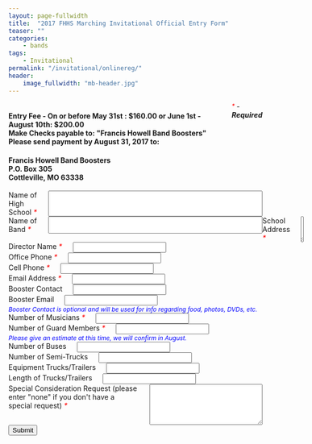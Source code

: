 ```yaml
---
layout: page-fullwidth
title:  "2017 FHHS Marching Invitational Official Entry Form"
teaser: ""
categories:
    - bands
tags:
    - Invitational
permalink: "/invitational/onlinereg/"
header:
    image_fullwidth: "mb-header.jpg"
---
```

<div class="row">
  <form action="https://formspree.io/fhhsmb@fhhsmb.org" method="POST" name="FHHSInvitational">
  <div class="large-12 columns">
  <div>
    <h4 class="cf_text">Entry Fee - On or before May 31st : $160.00 or June 1st - August 10th: $200.00<br>
  Make Checks payable to: "Francis Howell Band Boosters" <br>
  Please send payment by August 31, 2017 to:</h4>
  <h4 class="cf_text">Francis Howell Band Boosters<br> P.O. Box 305<br> Cottleville, MO 63338</h4>
  </div>
  <div>&nbsp;</div>
  <div><i style="color:#ff0000; font-size:12px; vertical-align:top;">*</i> - <i style="font-size:14px"><b>Required</b></i></div>
  </div>
<div class="large-6 columns" id="form-row-text1">
  <label for="HSName">Name of High School <i style="color:#ff0000; font-size:14px; vertical-align:top;">*</i></label>
  <input name="HSName" id="HSName" value="" placeholder="" maxlength="200px" size="50" class="validate['required'] form-control A" title="" style="" data-inputmask="" data-load-state="" data-tooltip="" type="text" data-cip-id="HSName" required>
</div>
<div class="large-6 columns" style="float:left;" id="form-row-text2">
  <label for="BandName">Name of Band <i style="color:#ff0000; font-size:14px; vertical-align:top;">*</i></label>
  <input name="BandName" id="BandName" value="" placeholder="" maxlength="" size="50" class="validate['required'] form-control A" title="" style="" data-inputmask="" data-load-state="" data-tooltip="" type="text" data-cip-id="BandName" required>
</div>
<div class="large-10 columns" id="form-row-textarea3">
  <label for="Address" class="control-label gcore-label-top required_label">School Address <i style="color:#ff0000; font-size:14px; vertical-align:top;">*</i></label>
  <textarea name="Address" id="Address" type="text" placeholder="" rows="3" cols="60" title="" style="" data-wysiwyg="0" data-load-state="" data-tooltip="" required></textarea>
</div>
<div class="large-3 columns" id="form-row-multi-8">
  <label for="DirectorName" class="control-label gcore-label-top required_label">Director Name <i style="color:#ff0000; font-size:14px; vertical-align:top;">*</i></label>
  <input name="DirectorName" id="DirectorName" value="" placeholder="" maxlength="" size="" class="validate['required'] form-control A" title="" style="" data-inputmask="" data-load-state="" data-tooltip="" type="text" data-cip-id="DirectorName" required>
</div>
<div class="large-3 columns" id="fitem-text11">
  <label for="Office" class="control-label gcore-label-top required_label">Office Phone <i style="color:#ff0000; font-size:14px; vertical-align:top;">*</i></label>
  <input name="Office" id="Office" value="" placeholder="" maxlength="" size="" class="validate['required'] form-control A" title="" style="" data-inputmask="" data-load-state="" data-tooltip="" type="tel" data-cip-id="Office" required>
</div>
<div class="large-3 columns" id="fitem-text12">
  <label for="Cell" class="control-label gcore-label-top required_label">Cell Phone <i style="color:#ff0000; font-size:14px; vertical-align:top;">*</i></label>
  <input name="Cell" id="Cell" value="" placeholder="" maxlength="" size="" class="validate['required'] form-control A" title="" style="" data-inputmask="" data-load-state="" data-tooltip="" type="tel" data-cip-id="Cell" required>
</div>
<div class="large-3 columns" id="fitem-text13">
  <label for="_replyto" class="control-label gcore-label-top required_label">Email Address <i style="color:#ff0000; font-size:14px; vertical-align:top;">*</i></label>
  <input name="_replyto" id="_replyto" value="" placeholder="" maxlength="" size="" class="validate['required','email'] form-control A" title="" style="" data-inputmask="" data-load-state="" data-tooltip="" type="email" data-cip-id="Email" required>
</div>
<div class="large-6 columns" id="form-row-multi-9">
  <label for="BoosterName" class="control-label gcore-label-top">Booster Contact</label>
  <input name="BoosterName" id="BoosterName" value="" placeholder="" maxlength="" size="" class="form-control A" title="" style="" data-inputmask="" data-load-state="" data-tooltip="" type="text" data-cip-id="BoosterName">
</div>
<div class="large-6 columns" id="fitem-text15">
  <label for="BoosterEmail" class="control-label gcore-label-top">Booster Email</label>
  <input name="BoosterEmail" id="BoosterEmail" value="" placeholder="" maxlength="" size="" class="validate['email'] form-control A" title="" style="" data-inputmask="" data-load-state="" data-tooltip="" type="email" data-cip-id="BoosterEmail">
</div>
<div class="large-12 columns">
  <span style="font-size: 9pt;color:blue"><i>Booster Contact is optional and will be used for info regarding food, photos, DVDs, etc.</i></span>
</div>
<div class="large-6 columns" id="form-row-multi-10">
  <label for="Num-Musicians" class="control-label gcore-label-top required_label">Number of Musicians <i style="color:#ff0000; font-size:14px; vertical-align:top;">*</i></label>
  <input name="Num-Musicians" id="Num-Musicians" value="" placeholder="" maxlength="" size="" class="validate['required'] form-control A" title="" style="" data-inputmask="" data-load-state="" data-tooltip="" type="number" data-cip-id="Num-Musicians" required>
</div>
<div class="large-6 columns" id="fitem-text17">
  <label for="Num-Guard" class="control-label gcore-label-top required_label">Number of Guard Members <i style="color:#ff0000; font-size:14px; vertical-align:top;">*</i></label>
  <input name="Num-Guard" id="Num-Guard" value="" placeholder="" maxlength="" size="" class="validate['required'] form-control A" title="" style="" data-inputmask="" data-load-state="" data-tooltip="" type="number" data-cip-id="Num-Guard" required>
</div>
<div class="large-12 columns">
  <span style="font-size: 9pt;color:blue"><i>Please give an estimate at this time, we will confirm in August.</i></span>
</div>
<div class="large-3 columns" id="form-row-multi-16">
  <label for="Buses" class="control-label gcore-label-top">Number of Buses</label>
  <input name="Buses" id="Buses" value="" placeholder="" maxlength="" size="" class="form-control A" title="" style="" data-inputmask="" data-load-state="" data-tooltip="" type="number" data-cip-id="Buses">
</div>
<div class="large-3 columns" id="fitem-text19">
  <label for="Semis" class="control-label gcore-label-top">Number of Semi-Trucks</label>
  <input name="Semis" id="Semis" value="" placeholder="" maxlength="" size="" class="form-control A" title="" style="" data-inputmask="" data-load-state="" data-tooltip="" type="number" data-cip-id="Semis">
</div>
<div class="large-3 columns" id="fitem-text20">
  <label for="Trucks" class="control-label gcore-label-top">Equipment Trucks/Trailers </label>
  <input name="Trucks" id="Trucks" value="" placeholder="" maxlength="" size="" class="form-control A" title="" style="" data-inputmask="" data-load-state="" data-tooltip="" type="number" data-cip-id="Trucks">
</div>
<div class="large-3 columns" id="fitem-text21">
  <label for="Truck-Length" class="control-label gcore-label-top">Length of Trucks/Trailers</label>
  <input name="Truck-Length" id="Truck-Length" value="" placeholder="" maxlength="" size="" class="form-control A" title="" style="" data-inputmask="" data-load-state="" data-tooltip="" type="number" data-cip-id="Truck-Length">
</div>
<div class="large-12 columns" id="form-row-textarea3">
  <label for="Considerations" class="control-label gcore-label-top required_label">Special Consideration Request (please enter "none" if you don't have a special request) <i style="color:#ff0000; font-size:14px; vertical-align:top;">*</i></label>
  <textarea name="Considerations" id="Considerations" placeholder="" rows="5" cols="60" class="validate['required'] form-control A" title="" style="" data-wysiwyg="0" data-load-state="" data-tooltip="" required></textarea>
</div>
<div class="large-12 columns" id="fin-button20">
  <input name="button20" id="button20" type="submit" value="Submit" class="form-control A" style="" data-load-state="">
</div>
<input type="hidden" name="_next" value="/invitational/subsuccess/" />
<input type="hidden" name="_subject" value="2017 FHHS Invitational Submission" />
<input type="hidden" name="_format" value="plain" />

</form>
</div>
